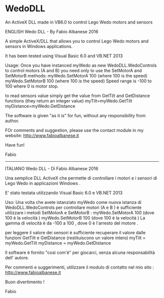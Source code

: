 # WedoDLL
An ActiveX DLL made in VB6.0 to control Lego Wedo motors and sensors

ENGLISH
Wedo DLL - By Fabio Albanese 2016

A simple ActiveX/DLL that allows you to control Lego Wedo motors and sensors in Windows applications.

It has been tested using Visual Basic 6.0 and VB.NET 2013

Usage:
Once you have instanced myWedo as new WedoDLL.WedoControls
to control motors (A and B) you need only to use the SetMotorA and SetMotorB methods:
myWedo.SetMotorA 100 (where 100 is the speed)
myWedo.SetMotorB 100 (where 100 is the speed)
Speed range is -100 to 100 where 0 is motor stop.

to read sensors value simply get the value from GetTilt and GetDistance functions (they return an integer value) 
myTilt=myWedo.GetTilt
myDistance=myWedo.GetDistance

The software is given "as it is" for fun, without any responsibility from author.

FOr comments and suggestion, please use the contact module in my website: http://www.fabioalbanese.it

Have fun!

Fabio

----
ITALIANO
Wedo DLL - Di Fabio Albanese 2016

Una semplice DLL ActiveX che permette di controllare i motori e i sensori di Lego Wedo in applicazioni Windows .

E' stato testata utilizzando Visual Basic 6.0 e VB.NET 2013

Uso:
Una volta che avete istanziato myWedo come nuova istanza di WedoDLL.WedoControls
per controllare motori (A e B ) è sufficiente utilizzare i metodi SetMotorA e SetMotorB :
myWedo.SetMotorA 100 (dove 100 è la velocità )
myWedo.SetMotorB 100 (dove 100 è la velocità )
La gamma di velocità è da -100 a 100 , dove 0 è l'arresto del motore .

per leggere il valore dei sensori è sufficiente recuperare il valore dalle funzioni GetTilt e GetDistance (restituiscono un valore intero)
myTilt = myWedo.GetTilt
myDistance = myWedo.GetDistance

Il software è fornito "così com'è" per giocarci, senza alcuna responsabilità dell' autore.

Per commenti e suggerimenti, utilizzare il modulo di contatto nel mio sito : http://www.fabioalbanese.it

Buon divertimento !

Fabio



